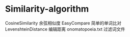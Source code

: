 # Similarity-algorithm
CosineSimilarity 余弦相似度
EasyCompare 简单的单词比对
LevenshteinDistance 编辑距离
onomatopoeia.txt 过滤词文件

